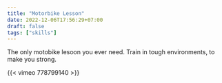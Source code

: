 ```yaml
---
title: "Motorbike Lesson"
date: 2022-12-06T17:56:29+07:00
draft: false
tags: ["skills"]
---
```


The only motobike lesoon you ever need.  Train in tough environments, to make you strong.  

{{< vimeo 778799140 >}}

